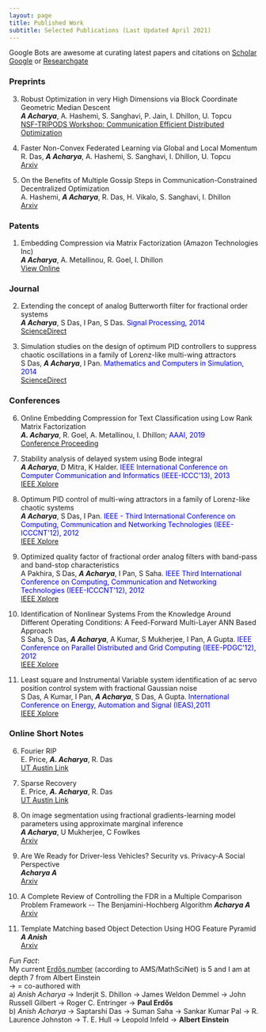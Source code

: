 ```yaml
---
layout: page
title: Published Work
subtitle: Selected Publications (Last Updated April 2021)
---
```

Google Bots are awesome at curating latest papers and citations on [Scholar Google](https://scholar.google.co.in/citations?hl=en&user=uBmgGMAAAAAJ) 
or [Researchgate](https://www.researchgate.net/profile/Anish_Acharya2)  

### Preprints
3. Robust Optimization in very High Dimensions via Block Coordinate Geometric Median Descent   
***A Acharya***, A. Hashemi, S. Sanghavi, P. Jain, I. Dhillon, U. Topcu   
   [NSF-TRIPODS Workshop: Communication Efficient Distributed Optimization](https://sites.google.com/ucsd.edu/cedo/)   


2. Faster Non-Convex Federated Learning via Global and  Local Momentum   
R. Das, ***A Acharya***, A. Hashemi, S. Sanghavi, I. Dhillon, U. Topcu   
   [Arxiv](https://arxiv.org/abs/2012.04061)


1. On the Benefits of Multiple Gossip Steps in Communication-Constrained Decentralized Optimization   
   A. Hashemi, ***A Acharya***, R. Das, H. Vikalo, S. Sanghavi, I. Dhillon   
   [Arxiv](https://arxiv.org/abs/2011.10643)
   
### Patents
1. Embedding Compression via Matrix Factorization (Amazon Technologies Inc)    
***A Acharya***, A. Metallinou, R. Goel, I. Dhillon  
   [View Online](https://patents.google.com/patent/US10872601B1/en)


### Journal
2. Extending the concept of analog Butterworth filter for fractional order systems  
***A Acharya***, S Das, I Pan, S Das.  <span style="color:blue">Signal Processing, 2014</span>   
   [ScienceDirect](https://www.sciencedirect.com/science/article/abs/pii/S0165168413002910)


1. Simulation studies on the design of optimum PID controllers to suppress chaotic oscillations in a family of Lorenz-like multi-wing attractors  
S Das, ***A Acharya***, I Pan. <span style="color:blue"> Mathematics and Computers in Simulation, 2014</span>   
   [ScienceDirect](https://www.sciencedirect.com/science/article/abs/pii/S0378475414000469)

### Conferences
6. Online Embedding Compression for Text Classification using Low Rank Matrix Factorization    
***A. Acharya***, R. Goel, A. Metallinou, I. Dhillon; <span style="color:blue">AAAI, 2019</span>    
   [Conference Proceeding](https://ojs.aaai.org/index.php/AAAI/article/view/4578)


5. Stability analysis of delayed system using Bode integral  
***A Acharya***, D Mitra, K Halder. <span style="color:blue"> IEEE International Conference on Computer Communication and Informatics (IEEE-ICCC'13), 2013</span>   
   [IEEE Xplore](https://ieeexplore.ieee.org/abstract/document/6466311)   


4. Optimum PID control of multi-wing attractors in a family of Lorenz-like chaotic systems  
***A Acharya***, S Das, I Pan.  <span style="color:blue"> IEEE - Third International Conference on Computing, Communication and Networking Technologies (IEEE-ICCCNT'12), 2012</span>   
   [IEEE Xplore](https://ieeexplore.ieee.org/abstract/document/6396002)
   

3. Optimized quality factor of fractional order analog filters with band-pass and band-stop characteristics  
A Pakhira, S Das, ***A Acharya***, I Pan, S Saha.  <span style="color:blue"> IEEE Third International Conference on Computing, Communication and Networking Technologies (IEEE-ICCCNT'12), 2012</span>    
   [IEEE Xplore](https://ieeexplore.ieee.org/abstract/document/6396000)


2. Identification of Nonlinear Systems From the Knowledge Around Different Operating Conditions: A Feed-Forward Multi-Layer ANN Based Approach  
S Saha, S Das, ***A Acharya***, A Kumar, S Mukherjee, I Pan, A Gupta. <span style="color:blue">IEEE Conference on Parallel Distributed and Grid Computing (IEEE-PDGC'12), 2012</span>    
   [IEEE Xplore](https://ieeexplore.ieee.org/abstract/document/6449856)
   

1. Least square and Instrumental Variable system identification of ac servo position control system with fractional Gaussian noise     
S Das, A Kumar, I Pan, ***A Acharya***, S Das, A Gupta. <span style="color:blue"> International Conference on Energy, Automation and Signal (IEAS),2011</span>   
   [IEEE Xplore](https://ieeexplore.ieee.org/abstract/document/6147165)
   

### Online Short Notes 
6. Fourier RIP   
E. Price, ***A. Acharya***, R. Das   
   [UT Austin Link]()


5. Sparse Recovery    
E. Price, ***A. Acharya***, R. Das    
   [UT Austin Link]()
   

4. On image segmentation using fractional gradients-learning model parameters using approximate marginal inference    
***A Acharya***, U Mukherjee, C Fowlkes      
   [Arxiv](https://arxiv.org/abs/1605.02240)
   
3. Are We Ready for Driver-less Vehicles? Security vs. Privacy-A Social Perspective   
***Acharya A***   
   [Arxiv](https://arxiv.org/abs/1412.5207)
   

2. A Complete Review of Controlling the FDR in a Multiple Comparison Problem Framework -- The Benjamini-Hochberg Algorithm
***Acharya A***   
   [Arxiv](https://arxiv.org/abs/1406.7117)
   

1. Template Matching based Object Detection Using HOG Feature Pyramid  
***A Anish***   
   [Arxiv](https://arxiv.org/abs/1406.7120)
   

   
   



*Fun Fact*:      
My current [Erdős number](https://en.wikipedia.org/wiki/Erd%C5%91s_number) (according to AMS/MathSciNet) is 5 and I am at depth 7 from Albert Einstein   
-> = co-authored with    
a) *Anish Acharya* -> Inderjit S. Dhillon -> James Weldon Demmel -> John Russell Gilbert -> Roger C. Entringer -> **Paul Erdős**       
b) *Anish Acharya* -> Saptarshi Das -> Suman Saha -> Sankar Kumar Pal -> R. Laurence Johnston -> T. E. Hull -> Leopold Infeld -> **Albert Einstein**     

